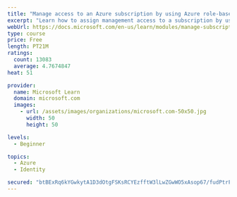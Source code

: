 ```yaml
---
title: "Manage access to an Azure subscription by using Azure role-based access control (RBAC)"
excerpt: "Learn how to assign management access to a subscription by using Azure role-based access control."
webUrl: https://docs.microsoft.com/en-us/learn/modules/manage-subscription-access-azure-rbac/
type: course
price: Free
length: PT21M
ratings:
  count: 13083
  average: 4.7674847
heat: 51

provider:
  name: Microsoft Learn
  domain: microsoft.com
  images:
    - url: /assets/images/organizations/microsoft.com-50x50.jpg
      width: 50
      height: 50

levels:
  - Beginner

topics:
  - Azure
  - Identity

secured: "btBExRq6kYGwkytA1D3dOtgFSKsRCYEzfftW3lLwZGwWO5xAsop67/fudPtrFF9rZrkujpvi++x6StaUFp1hv4EXWZLXDAFKAp+W8GgrSX5qT7upVDj8QKtd/MTQ9hSom3bGAMAnuerrIqOWOp06RgWYz9ZZLHmgjgh6Mc0+7jYwjM95IOG+CJNea92Y81ygY1763HtDAaC2sknEYVq7Pr6sHyCCR7VPFPOfyMybvotUBa1G6gVzvWsfw9m0OP9nhZXbltU+DBz9jbXltDXd+Y5YSEaJL7HyMlP1Twu2mZGu3Wj064tl1eeWZ2xs6CrYXBgaGM52W/zs2inMkweWLdiStM0B55pGA98/vofEPO6V71WhXC0dnxMxEADGJe44mX1MlMVExBm8ACDCGXsJoLsDEbctFLF2aoSlYovQFwyrG87184al+BFFGaTWJT31;cISTtZ3w7otn+lY1HGxvSg=="
---
```


